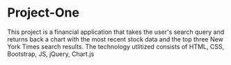 # Project-One

This project is a financial application that takes the user's search query and returns back a chart with the most recent stock data and the top three New York Times search results. The technology utlitized consists of HTML, CSS, Bootstrap, JS, jQuery, Chart.js
